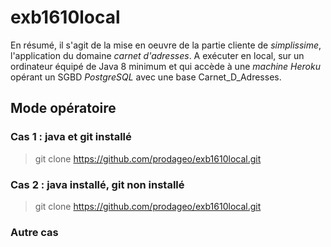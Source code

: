 # exb1610local
En résumé, il s'agit de la mise en oeuvre de la partie cliente de _simplissime_, l'application du domaine _carnet d'adresses_.
A exécuter en local, sur un ordinateur équipé de Java 8 minimum et qui accède à une _machine Heroku_ opérant un SGBD _PostgreSQL_ avec une base Carnet_D_Adresses.

## Mode opératoire

### Cas 1 : java et git installé
>  git clone https://github.com/prodageo/exb1610local.git
> 

### Cas 2 : java installé, git non installé
>  git clone https://github.com/prodageo/exb1610local.git
> 


### Autre cas
